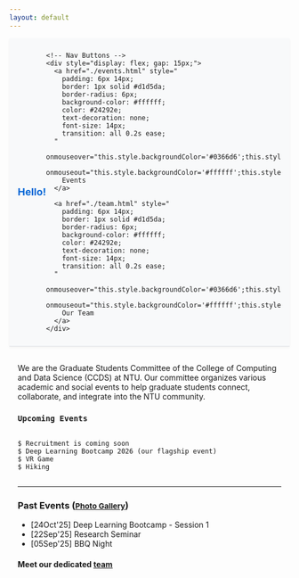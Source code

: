 ```yaml
---
layout: default
---
```


<!-- 🟦 Sticky Navbar -->
<nav style="
  position: sticky;
  top: 0;
  z-index: 1000;
  background-color: #f8f9fa;
  border-bottom: 1px solid #e1e4e8;
  box-shadow: 0 2px 4px rgba(0,0,0,0.05);
  padding: 10px 0;
">
  <div style="
    max-width: 900px;
    margin: 0 auto;
    display: flex;
    justify-content: space-between;
    align-items: center;
    padding: 0 15px;
  ">
    <!-- Site Name -->
    <a href="./" style="
      font-weight: bold;
      font-size: 18px;
      color: #0366d6;
      text-decoration: none;
    ">
      Hello!
    </a>

    <!-- Nav Buttons -->
    <div style="display: flex; gap: 15px;">
      <a href="./events.html" style="
        padding: 6px 14px;
        border: 1px solid #d1d5da;
        border-radius: 6px;
        background-color: #ffffff;
        color: #24292e;
        text-decoration: none;
        font-size: 14px;
        transition: all 0.2s ease;
      " 
      onmouseover="this.style.backgroundColor='#0366d6';this.style.color='#ffffff';this.style.borderColor='#0366d6';"
      onmouseout="this.style.backgroundColor='#ffffff';this.style.color='#24292e';this.style.borderColor='#d1d5da';">
        Events
      </a>

      <a href="./team.html" style="
        padding: 6px 14px;
        border: 1px solid #d1d5da;
        border-radius: 6px;
        background-color: #ffffff;
        color: #24292e;
        text-decoration: none;
        font-size: 14px;
        transition: all 0.2s ease;
      " 
      onmouseover="this.style.backgroundColor='#0366d6';this.style.color='#ffffff';this.style.borderColor='#0366d6';"
      onmouseout="this.style.backgroundColor='#ffffff';this.style.color='#24292e';this.style.borderColor='#d1d5da';">
        Our Team
      </a>
    </div>
  </div>
</nav>

<!-- 🟨 Main Content -->
<div style="max-width: 900px; margin: 30px auto; padding: 0 15px;">
  <p>
    We are the Graduate Students Committee of the College of Computing and Data Science (CCDS) at NTU.
    Our committee organizes various academic and social events to help graduate students connect, collaborate, 
    and integrate into the NTU community.
  </p>

  <h3><code>Upcoming Events</code></h3>
  <pre><code>
$ Recruitment is coming soon
$ Deep Learning Bootcamp 2026 (our flagship event)
$ VR Game
$ Hiking
  </code></pre>

  <hr />

  <h3>Past Events (<a href="./events.html"><small><u>Photo Gallery</u></small></a>)</h3>
  <ul>
    <li>[24Oct'25] Deep Learning Bootcamp - Session 1</li>
    <li>[22Sep'25] Research Seminar</li>
    <li>[05Sep'25] BBQ Night</li>
  </ul>

  <h4>Meet our dedicated <a href="./team.html"><u>team</u></a></h4>
</div>
